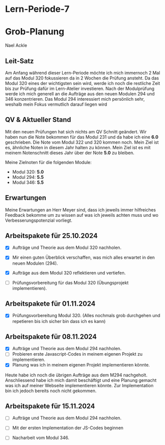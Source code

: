 # Lern-Periode-7

# Grob-Planung

Nael Ackle


## Leit-Satz

Am Anfang während dieser Lern-Periode möchte ich mich immernoch 2 Mal auf das Modul 320 fokussieren da in 2 Wochen die Prüfung ansteht. Da das Modul 320 eines der wichtigsten sein wird, werde ich noch die restliche Zeit bis zur Prüfung dafür im Lern-Atelier investieren. Nach der Modulprüfung werde ich mich generell an die Aufträge aus den neuen Modulen 294 und 346 konzentrieren. Das Modul 294 interessiert mich persönlich sehr, weshalb mein Fokus vermutlich darauf liegen wird

## QV & Aktueller Stand

Mit den neuen Prüfungen hat sich nichts am QV Schnitt geändert. Wir haben nun die Note bekommen für das Modul 231 und da habe ich eine **6.0** geschrieben. Die Note vom Modul 322 und 320 kommen noch.
Mein Ziel ist es, ähnliche Noten in diesem Jahr halten zu können. Mein Ziel ist es mit meinem Notenschnitt dieses Jahr über der Note **5.0** zu bleiben. 

Meine Zielnoten für die folgenden Module:
- Modul 320: **5.0**
- Modul 294: **5.5**
- Modul 346: **5.5**


## Erwartungen

Meine Erwartungen an Herr Meyer sind, dass ich jeweils immer hilfreiches Feedback bekomme um zu wissen auf was ich jeweils achten muss und wo Verbesserungspotenzial vorliegt.

## Arbeitspakete für 25.10.2024


- [x] Aufträge und Theorie aus dem Modul 320 nachholen.

- [x] Mir einen guten Überblick verschaffen, was mich alles erwartet in den neuen Modulen (294).

- [x] Aufträge aus dem Modul 320 reflektieren und vertiefen.

- [ ] Prüfungsvorbereitung für das Modul 320 (Übungsprojekt implementieren).



## Arbeitspakete für 01.11.2024


- [x] Prüfungsvorbereitung Modul 320. (Alles nochmals grob durchgehen und repetieren bis ich sicher bin dass ich es kann)



## Arbeitspakete für 08.11.2024

- [x] Aufträge und Theorie aus dem Modul 294 nachholen.
- [ ] Probieren erste Javascript-Codes in meinem eigenen Projekt zu implementieren.
- [x] Planung was ich in meinem eigenen Projekt implementieren könnte.

Heute habe ich noch die übrigen Aufträge aus dem M294 nachgeholt. Anschliessend habe ich mich damit beschäftigt und eine Planung gemacht was ich auf meiner Webseite implementieren könnte. Zur Implementation bin ich jedoch bereits noch nicht gekommen.

## Arbeitspakete für 15.11.2024

- [ ] Aufträge und Theorie aus dem Modul 294 nachholen.
- [ ] Mit der ersten Implementation der JS-Codes beginnen
- [ ] Nacharbeit vom Modul 346.

